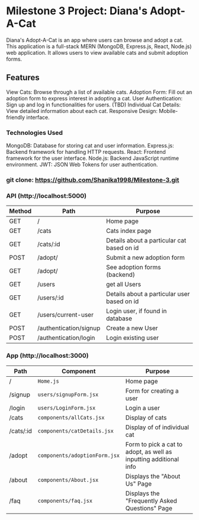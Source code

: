 # Milestone 3 Project: Diana's Adopt-A-Cat
Diana's Adopt-A-Cat is an app where users can browse and adopt a cat. This application is a full-stack MERN (MongoDB, Express.js, React, Node.js) web application. It allows users to view available cats and submit adoption forms.

## Features 

View Cats: Browse through a list of available cats.
Adoption Form: Fill out an adoption form to express interest in adopting a cat.
User Authentication: Sign up and log in functionalities for users. (TBD)
Individual Cat Details: View detailed information about each cat.
Responsive Design: Mobile-friendly interface.

### Technologies Used 
MongoDB: Database for storing cat and user information.
Express.js: Backend framework for handling HTTP requests.
React: Frontend framework for the user interface.
Node.js: Backend JavaScript runtime environment.
JWT: JSON Web Tokens for user authentication.


### git clone: https://github.com/Shanika1998/Milestone-3.git



### API (http://localhost:5000)
| Method | Path                                 |  Purpose                                   |
| ------ | ------------------------------------ | -----------------------------------------  |
| GET    | /                                    | Home page                                  |
| GET    | /cats                                | Cats  index  page                          |
| GET    | /cats/:id                            | Details about a particular cat based on id |
| POST   | /adopt/                              | Submit a new  adoption form                |
| GET    | /adopt/                              | See adoption forms (backend)               |
| GET    | /users                               | get all Users                              |
| GET    | /users/:id                           | Details about a particular user based on id|
| GET    | /users/current-user                  | Login user, if found in database           |
| POST   | /authentication/signup               | Create a new User                          |
| POST   | /authentication/login                | Login existing user                        |


### App (http://localhost:3000)
| Path                  | Component                    | Purpose                                                                         |
| --------------------- | -------------------------    | ------------------------------------------------------------------------------- |
| /                     | `Home.js`                    | Home page                                                                       |
| /signup               | `users/signupForm.jsx`       | Form for creating a user                                                        |
| /login                | `users/LoginForm.jsx`        | Login a user                                                                    |
| /cats                 | `components/allCats.jsx`     | Display of cats                                                                 |
| /cats/:id             | `components/catDetails.jsx`  | Display of of individual cat                                                    |
| /adopt                | `components/adoptionForm.jsx`| Form to pick a cat to adopt, as well as inputting additional info               |
| /about                | `components/About.jsx `      | Displays the "About Us" Page                                                    |
|/faq                   | `components/faq.jsx`         | Displays the "Frequently Asked Questions" Page                                  |
                                                 
